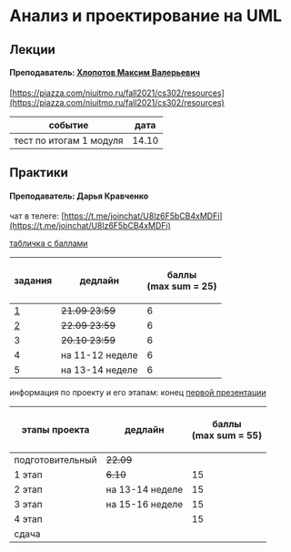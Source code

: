 # Анализ и проектирование на UML

## Лекции

#### Преподаватель: [Хлопотов Максим Валерьевич](https://isu.ifmo.ru/pls/apex/f?p=2143:3:103572934657565::NO::PID:115801)

[https://piazza.com/niuitmo.ru/fall2021/cs302/resources](https://piazza.com/niuitmo.ru/fall2021/cs302/resources)

| событие                  | дата  |
| ------------------------ | ----- |
| тест по итогам 1 модуля  | 14.10 |

## Практики

#### Преподаватель: Дарья Кравченко

чат в телеге: [https://t.me/joinchat/U8lz6F5bCB4xMDFi](https://t.me/joinchat/U8lz6F5bCB4xMDFi)

[табличка с баллами](https://docs.google.com/spreadsheets/d/12e\_wplYJa-wGv8OjluRYK9mCFf141Uwa0\_1dSeFq6Wc/edit#gid=1674328469)

| задания                                                                            | дедлайн         | <p>баллы <br>(max sum = 25)</p> |
| ---------------------------------------------------------------------------------- | --------------- | ------------------------------- |
| [1](https://piazza.com/class\_profile/get\_resource/kstyi592m2w3xx/kstyicp7h9w4c2) | ~~21.09 23:59~~ | 6                               |
| [2](https://piazza.com/class\_profile/get\_resource/kstyi592m2w3xx/ktu9jggtqj4303) | ~~22.09 23:59~~ | 6                               |
| 3                                                                                  | ~~20.10 23:59~~ | 6                               |
| 4                                                                                  | на 11-12 неделе | 6                               |
| 5                                                                                  | на 13-14 неделе | 6                               |

информация по проекту и его этапам: конец [первой презентации](https://piazza.com/class\_profile/get\_resource/kstyi592m2w3xx/kt45f5bvatb6he)&#x20;

| этапы проекта    | дедлайн         | <p>баллы <br>(max sum = 55)</p> |
| ---------------- | --------------- | ------------------------------- |
| подготовительный | ~~22.09~~       |                                 |
| 1 этап           | ~~6.10~~        | 15                              |
| 2 этап           | на 13-14 неделе | 15                              |
| 3 этап           | на 15-16 неделе | 15                              |
| 4 этап           |                 | 15                              |
| сдача            |                 |                                 |



